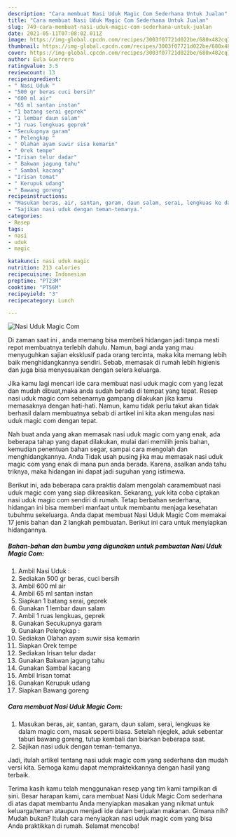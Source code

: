 ```yaml
---
description: "Cara membuat Nasi Uduk Magic Com Sederhana Untuk Jualan"
title: "Cara membuat Nasi Uduk Magic Com Sederhana Untuk Jualan"
slug: 749-cara-membuat-nasi-uduk-magic-com-sederhana-untuk-jualan
date: 2021-05-11T07:08:02.011Z
image: https://img-global.cpcdn.com/recipes/3003f07721d022be/680x482cq70/nasi-uduk-magic-com-foto-resep-utama.jpg
thumbnail: https://img-global.cpcdn.com/recipes/3003f07721d022be/680x482cq70/nasi-uduk-magic-com-foto-resep-utama.jpg
cover: https://img-global.cpcdn.com/recipes/3003f07721d022be/680x482cq70/nasi-uduk-magic-com-foto-resep-utama.jpg
author: Eula Guerrero
ratingvalue: 3.5
reviewcount: 13
recipeingredient:
- " Nasi Uduk "
- "500 gr beras cuci bersih"
- "600 ml air"
- "65 ml santan instan"
- "1 batang serai geprek"
- "1 lembar daun salam"
- "1 ruas lengkuas geprek"
- "Secukupnya garam"
- " Pelengkap "
- " Olahan ayam suwir sisa kemarin"
- " Orek tempe"
- "Irisan telur dadar"
- " Bakwan jagung tahu"
- " Sambal kacang"
- "Irisan tomat"
- " Kerupuk udang"
- " Bawang goreng"
recipeinstructions:
- "Masukan beras, air, santan, garam, daun salam, serai, lengkuas ke dalam magic com, masak seperti biasa. Setelah njeglek, aduk sebentar taburi bawang goreng, tutup kembali dan biarkan beberapa saat."
- "Sajikan nasi uduk dengan teman-temanya."
categories:
- Resep
tags:
- nasi
- uduk
- magic

katakunci: nasi uduk magic 
nutrition: 213 calories
recipecuisine: Indonesian
preptime: "PT23M"
cooktime: "PT56M"
recipeyield: "3"
recipecategory: Lunch

---
```



![Nasi Uduk Magic Com](https://img-global.cpcdn.com/recipes/3003f07721d022be/680x482cq70/nasi-uduk-magic-com-foto-resep-utama.jpg)

Di zaman  saat ini , anda memang bisa membeli hidangan jadi tanpa mesti repot membuatnya terlebih dahulu. Namun, bagi anda yang mau menyuguhkan sajian eksklusif pada orang tercinta, maka kita memang lebih baik menghidangkannya sendiri. Sebab, memasak di rumah lebih higienis dan juga bisa menyesuaikan dengan selera keluarga.

Jika kamu lagi mencari ide cara membuat nasi uduk magic com yang lezat dan mudah dibuat,maka anda sudah berada di tempat yang tepat. Resep nasi uduk magic com  sebenarnya gampang dilakukan jika kamu memasaknya dengan hati-hati. Namun, kamu tidak perlu takut akan tidak berhasil dalam membuatnya 
sebab di artikel ini kita akan mengulas nasi uduk magic com dengan tepat.  



Nah buat anda yang akan memasak nasi uduk magic com yang enak, ada beberapa tahap yang dapat dilakukan, mulai dari memilih jenis bahan, kemudian penentuan bahan segar, sampai cara mengolah dan menghidangkannya. Anda Tidak usah pusing jika mau memasak nasi uduk magic com yang enak di mana pun anda berada. Karena, asalkan anda  tahu triknya, maka hidangan ini dapat jadi suguhan yang istimewa.

Berikut ini, ada beberapa cara praktis  dalam mengolah caramembuat nasi uduk magic com yang siap dikreasikan. Sekarang, yuk kita coba ciptakan nasi uduk magic com sendiri di rumah. Tetap berbahan sederhana, hidangan ini bisa memberi manfaat untuk membantu menjaga kesehatan tubuhmu sekeluarga. Anda dapat membuat Nasi Uduk Magic Com memakai 17 jenis bahan dan 2 langkah pembuatan. Berikut ini cara untuk menyiapkan hidangannya.

<!--inarticleads1-->

##### Bahan-bahan dan bumbu yang digunakan untuk pembuatan Nasi Uduk Magic Com:

1. Ambil  Nasi Uduk :
1. Sediakan 500 gr beras, cuci bersih
1. Ambil 600 ml air
1. Ambil 65 ml santan instan
1. Siapkan 1 batang serai, geprek
1. Gunakan 1 lembar daun salam
1. Ambil 1 ruas lengkuas, geprek
1. Gunakan Secukupnya garam
1. Gunakan  Pelengkap :
1. Sediakan  Olahan ayam suwir sisa kemarin
1. Siapkan  Orek tempe
1. Sediakan Irisan telur dadar
1. Gunakan  Bakwan jagung tahu
1. Gunakan  Sambal kacang
1. Ambil Irisan tomat
1. Gunakan  Kerupuk udang
1. Siapkan  Bawang goreng




<!--inarticleads2-->

##### Cara membuat Nasi Uduk Magic Com:

1. Masukan beras, air, santan, garam, daun salam, serai, lengkuas ke dalam magic com, masak seperti biasa. Setelah njeglek, aduk sebentar taburi bawang goreng, tutup kembali dan biarkan beberapa saat.
1. Sajikan nasi uduk dengan teman-temanya.




Jadi, itulah artikel tentang  nasi uduk magic com  yang sederhana dan mudah versi kita. Semoga kamu dapat mempraktekkannya dengan hasil yang terbaik. 

Terima kasih kamu telah menggunakan resep yang tim kami tampilkan di sini. Besar harapan kami, cara membuat  Nasi Uduk Magic Com sederhana di atas dapat membantu Anda menyiapkan masakan yang nikmat untuk keluarga/teman ataupun menjadi ide dalam berjualan makanan. Gimana nih? Mudah bukan? Itulah cara menyiapkan nasi uduk magic com yang bisa Anda praktikkan di rumah. Selamat mencoba!

